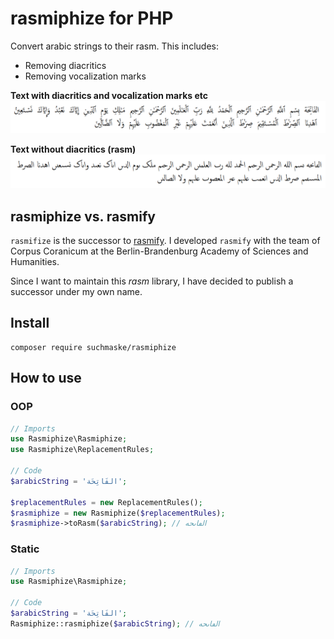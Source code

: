 # rasmiphize for PHP

Convert arabic strings to their rasm. This includes:

* Removing diacritics
* Removing vocalization marks

**Text with diacritics and vocalization marks etc**
![First sura of the Qur'an with diacritics and vocalization marks etc](assets/quranic_text_with_diacritics.png)

**Text without diacritics (rasm)**
![First sura of the Qur'an rasmified](assets/quranic_text_rasmifized.png)

## rasmiphize vs. rasmify

`rasmifize` is the successor to [rasmify](https://github.com/telota/rasmify/). I developed `rasmify` with the team of Corpus Coranicum at the Berlin-Brandenburg Academy of Sciences and Humanities.

Since I want to maintain this *rasm* library, I have decided to publish a successor under my own name.

## Install

```
composer require suchmaske/rasmiphize
```

## How to use

### OOP

```php
// Imports
use Rasmiphize\Rasmiphize;
use Rasmiphize\ReplacementRules;

// Code
$arabicString = 'الفَاتِحَة';

$replacementRules = new ReplacementRules();
$rasmiphize = new Rasmiphize($replacementRules);
$rasmiphize->toRasm($arabicString); // الڡاٮحه
```

### Static

```php
// Imports
use Rasmiphize\Rasmiphize;

// Code
$arabicString = 'الفَاتِحَة';
Rasmiphize::rasmiphize($arabicString); // الڡاٮحه
```